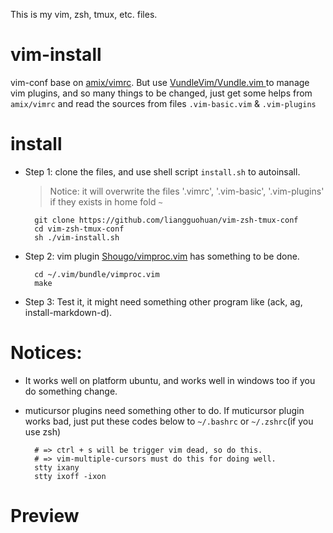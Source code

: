 This is my vim, zsh, tmux, etc. files.

# vim-install
vim-conf base on [amix/vimrc](https://github.com/amix/vimrc). But use [ VundleVim/Vundle.vim ](https://github.com/VundleVim/Vundle.vim) to manage vim plugins,
and so many things to be changed, just get some helps from `amix/vimrc` and read the sources from files `.vim-basic.vim` & `.vim-plugins`

# install

- Step 1: clone the files, and use shell script `install.sh` to autoinsall.
  > Notice: it will overwrite the files '.vimrc', '.vim-basic', '.vim-plugins' if they exists in home fold `~`

        git clone https://github.com/liangguohuan/vim-zsh-tmux-conf
        cd vim-zsh-tmux-conf
        sh ./vim-install.sh

- Step 2: vim plugin [Shougo/vimproc.vim](https://github.com/Shougo/vimproc.vim) has something to be done.

        cd ~/.vim/bundle/vimproc.vim
        make

- Step 3: Test it, it might need something other program like (ack, ag, install-markdown-d).

# Notices:
- It works well on platform ubuntu, and works well in windows too if you do something change.
- muticursor plugins need something other to do. If muticursor plugin works bad, just put these codes below to `~/.bashrc` or `~/.zshrc`(if you use zsh)

        # => ctrl + s will be trigger vim dead, so do this.
        # => vim-multiple-cursors must do this for doing well.
        stty ixany
        stty ixoff -ixon


# Preview
<div align="center">
<img alt="" src="https://raw.githubusercontent.com/liangguohuan/vim-zsh-tmux-conf/master/preview.png" />
<br><br>
</div>
